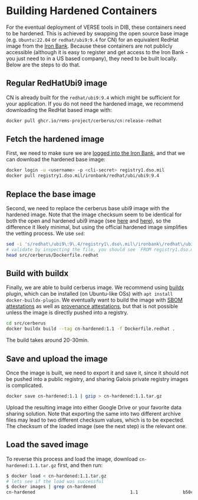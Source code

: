 # Building Hardened Containers

For the eventual deployment of VERSE tools in DIB, these containers need to be hardened. This is achieved by swapping the open source base image (e.g. `Ubuntu:22.04`  or `redhat/ubi9:9.4` for CN) for an equivalent RedHat image from the [Iron Bank](https://ironbank.dso.mil/about). Because these containers are not publicly accessible (although it is easy to register and get access to the Iron Bank - you just need to in a US based company), they need to be built locally. Below are the steps to do that.

## Regular RedHatUbi9 image

CN is already built for the `redhat/ubi9:9.4` which might be sufficient for your application. If you do not need the hardened image, we recommend downloading the RedHat based image with:

```bash
docker pull ghcr.io/rems-project/cerberus/cn:release-redhat
```

## Fetch the hardened image

First, we need to make sure we are [logged into the Iron Bank](https://docs-ironbank.dso.mil/tutorials/image-pull/), and that we can download the hardened base image:

```bash
docker login -u <username> -p <cli-secret> registry1.dso.mil
docker pull registry1.dso.mil/ironbank/redhat/ubi/ubi9:9.4
```

## Replace the base image

Second, we need to replace the cerberus base ubi9 image with the hardened image. Note that the image checksum seem to be identical for both the open and hardened ubi9 image (see [here](https://hub.docker.com/layers/redhat/ubi9/9.4/images/sha256-970d60bb110b60c175f5b261596957a6c8ccfbd0b252d6a1d28b1655d25cb3a8?context=explore) and [here](https://repo1.dso.mil/dsop/ironbank-pipelines/vat-testing/ubi9/-/commit/c1c778a7c261bb68ec5c318eb2572944c13ac94e)), so the difference it likely minimal, but using the official hardened image simplifies the vetting process. We use `sed`:

```bash
sed -i 's/redhat\/ubi9\:9\.4/registry1\.dso\.mil\/ironbank\/redhat\/ubi\/ubi9\:9\.4/g' src/cerberus/Dockerfile.redhat
# validate by inspecting the file, you should see `FROM registry1.dso.mil...`
head src/cerberus/Dockerfile.redhat
```

## Build with buildx

Finally, we are able to build cerberus image. We recommend using [buildx](https://github.com/docker/buildx) plugin, which can be installed (on Ubuntu-like OSs) with `apt install docker-buildx-plugin`. We eventually want to build the image with [SBOM attestations](https://docs.docker.com/build/metadata/attestations/sbom/) as well as [provenance attestations](https://docs.docker.com/build/metadata/attestations/slsa-provenance/), but that is not possible unless the image is directly pushed into a registry. 

```bash
cd src/cerberus
docker buildx build --tag cn-hardened:1.1 -f Dockerfile.redhat .
```

The build takes around 20-30min. 


## Save and upload the image

Once the image is built, we need to export it and save it, since it should not be pushed into a public registry, and sharing Galois private registry images is complicated.

```bash
docker save cn-hardened:1.1 | gzip > cn-hardened:1.1.tar.gz
```

Upload the resulting image into either Google Drive or your favorite data sharing solution. Note that exporting the same into two different archive files may lead to two different checksum values, which is to be expected. The checksum of the loaded image (see the next step) is the relevant one.


## Load the saved image

To reverse this process and load the image, download `cn-hardened:1.1.tar.gz` first, and then run:

```bash
$ docker load < cn-hardened:1.1.tar.gz
# lets see if the load was successful
$ docker images | grep cn-hardened
cn-hardened                                    1.1                 b50c2f41dda8   6 minutes ago    2.33GB
```
